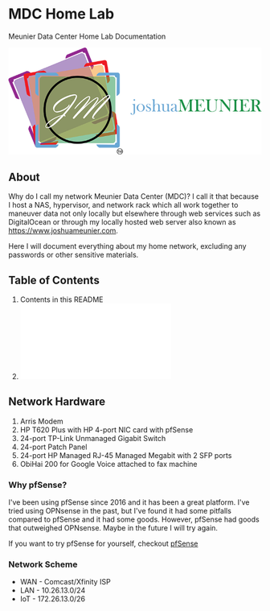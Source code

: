 ﻿# MDC Home Lab
Meunier Data Center Home Lab Documentation

![Alt text](images/JMLOGO.png)

## About

Why do I call my network Meunier Data Center (MDC)? I call it that because I host a NAS, hypervisor, and network rack which all work together to maneuver data not only locally but elsewhere through web services such as DigitalOcean or through my locally hosted web server also known as https://www.joshuameunier.com.

Here I will document everything about my home network, excluding any passwords or other sensitive materials.

## Table of Contents

1. Contents in this README
1. ![Initial Server Setup](server-setup-instructions/Initial_Setup.md)

## Network Hardware

1. Arris Modem
1. HP T620 Plus with HP 4-port NIC card with pfSense
1. 24-port TP-Link Unmanaged Gigabit Switch
1. 24-port Patch Panel
1. 24-port HP Managed RJ-45 Managed Megabit with 2 SFP ports
1. ObiHai 200 for Google Voice attached to fax machine

### Why pfSense?

I've been using pfSense since 2016 and it has been a great platform. I've tried using OPNsense in the past, but I've found it had some pitfalls compared to pfSense and it had some goods. However, pfSense had goods that outweighed OPNsense. Maybe in the future I will try again.

If you want to try pfSense for yourself, checkout [pfSense](https://www.pfsense.org)

### Network Scheme

* WAN - Comcast/Xfinity ISP
* LAN - 10.26.13.0/24
* IoT - 172.26.13.0/26
